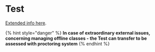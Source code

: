 # Test

[Extended info here](../../seminar-6/test.md).

{% hint style="danger" %}
**In case of extraordinary external issues, concerning managing offline classes - the Test can transfer to be assessed with proctoring system**
{% endhint %}

